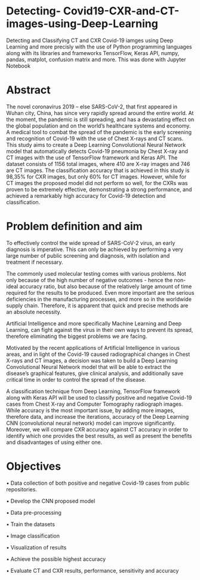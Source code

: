 # Detecting- Covid19-CXR-and-CT-images-using-Deep-Learning

Detecting and Classifying CT and CXR Covid-19 iamges using Deep Learning and more precisly with the use of Python programming languages along with its libraries and frameworks TensorFlow, Keras API, numpy, pandas, matplot, confusion matrix and more. This was done with Jupyter Notebook

# Abstract

The novel coronavirus 2019 – else SARS-CoV-2, that first appeared in Wuhan city, China, has since very rapidly spread around the entire world. At the moment, the pandemic is still spreading, and has a devastating effect on the global population and on the world’s healthcare systems and economy. A medical tool to combat the spread of the pandemic is the early screening and recognition of Covid-19 with the use of Chest X-rays and CT scans. This study aims to create a Deep Learning Convolutional Neural Network model that automatically detects Covid-19 pneumonia by Chest X-ray and CT images with the use of TensorFlow framework and Keras API. The dataset consists of 1156 total images, where 410 are X-ray images and 746 are CT images. The classification accuracy that is achieved in this study is 98,35% for CXR images, but only 60% for CT images. However, while for CT images the proposed model did not perform so well, for the CXRs was proven to be extremely effective, demonstrating a strong performance, and achieved a remarkably high accuracy for Covid-19 detection and classification.

# Problem definition and aim
To effectively control the wide spread of SARS-CoV-2 virus, an early diagnosis is imperative. This can only be achieved by performing a very large number of public screening and diagnosis, with isolation and treatment if necessary.

The commonly used molecular testing comes with various problems. Not only because of the high number of negative outcomes - hence the non-ideal accuracy ratio, but also because of the relatively large amount of time required for the results to be produced. Even more important are the serious deficiencies in the manufacturing processes, and more so in the worldwide supply chain. Therefore, it is apparent that quick and precise methods are an absolute necessity.

Artificial Intelligence and more specifically Machine Learning and Deep Learning, can fight against the virus in their own ways to prevent its spread, therefore eliminating the biggest problems we are facing.

Motivated by the recent applications of Artificial Intelligence in various areas, and in light of the Covid-19 caused radiographical changes in Chest X-rays and CT images, a decision was taken to build a Deep Learning Convolutional Neural Network model that will be able to extract the disease’s graphical features, give clinical analysis, and additionally save critical time in order to control the spread of the disease.

A classification technique from Deep Learning, TensorFlow framework along with Keras API will be used to classify positive and negative Covid-19 cases from Chest X-ray and Computer Tomography radiograph images. While accuracy is the most important issue, by adding more images, therefore data, and increase the iterations, accuracy of the Deep Learning CNN (convolutional neural network) model can improve significantly. Moreover, we will compare CXR accuracy against CT accuracy in order to identify which one provides the best results, as well as present the benefits and disadvantages of using either one.

# Objectives

• Data collection of both positive and negative Covid-19 cases from public repositories.

• Develop the CNN proposed model

• Data pre-processing

• Train the datasets

• Image classification

• Visualization of results

• Achieve the possible highest accuracy

• Evaluate CT and CXR results, performance, sensitivity and accuracy

